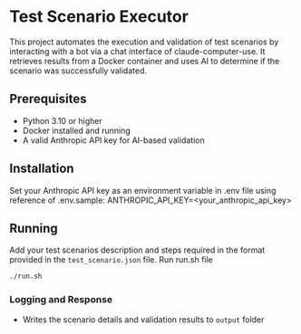 # Test Scenario Executor

This project automates the execution and validation of test scenarios by interacting with a bot via a chat interface of claude-computer-use. It retrieves results from a Docker container and uses AI to determine if the scenario was successfully validated.

## Prerequisites

- Python 3.10 or higher
- Docker installed and running
- A valid Anthropic API key for AI-based validation

## Installation

Set your Anthropic API key as an environment variable in .env file using reference of .env.sample:
ANTHROPIC_API_KEY=<your_anthropic_api_key>

## Running
Add your test scenarios description and steps required in the format provided in the `test_scenario.json` file.
Run run.sh file
```bash
./run.sh
```

### Logging and Response
- Writes the scenario details and validation results to `output` folder
